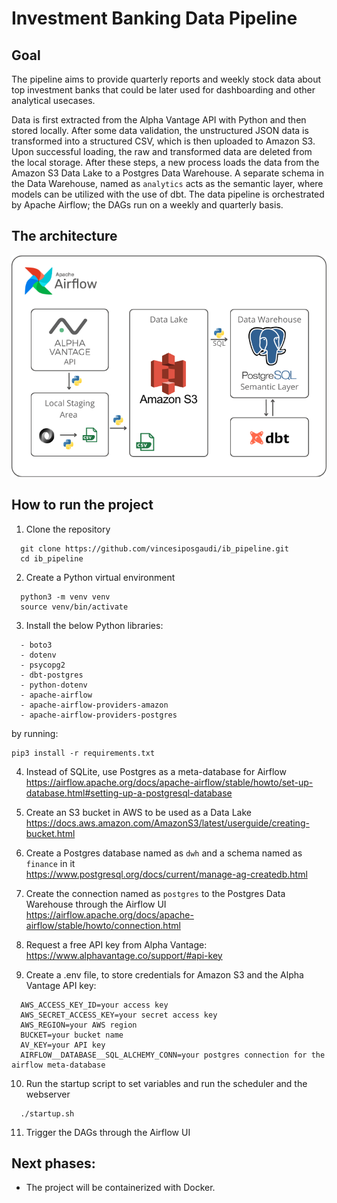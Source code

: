 # Investment Banking Data Pipeline

## Goal

The pipeline aims to provide quarterly reports and weekly stock data about top investment banks that could be later used for dashboarding and other analytical usecases.

Data is first extracted from the Alpha Vantage API with Python and then stored locally. After some data validation, the unstructured JSON data is transformed into a structured CSV, which is then uploaded to Amazon S3. Upon successful loading, the raw and transformed data are deleted from the local storage. After these steps, a new process loads the data from the Amazon S3 Data Lake to a Postgres Data Warehouse. A separate schema in the Data Warehouse, named as ```analytics``` acts as the semantic layer, where models can be utilized with the use of dbt. The data pipeline is orchestrated by Apache Airflow; the DAGs run on a weekly and quarterly basis.

## The architecture
![project_architecture_v3](./project_architecture_v3.png)

## How to run the project
1. Clone the repository
```
  git clone https://github.com/vincesiposgaudi/ib_pipeline.git
  cd ib_pipeline
```
2. Create a Python virtual environment
```
  python3 -m venv venv
  source venv/bin/activate
```
3. Install the below Python libraries:
```
  - boto3
  - dotenv
  - psycopg2
  - dbt-postgres
  - python-dotenv
  - apache-airflow
  - apache-airflow-providers-amazon
  - apache-airflow-providers-postgres
```
by running:
```
pip3 install -r requirements.txt
```
4. Instead of SQLite, use Postgres as a meta-database for Airflow\
https://airflow.apache.org/docs/apache-airflow/stable/howto/set-up-database.html#setting-up-a-postgresql-database

5. Create an S3 bucket in AWS to be used as a Data Lake\
https://docs.aws.amazon.com/AmazonS3/latest/userguide/creating-bucket.html

6. Create a Postgres database named as ```dwh``` and a schema named as ```finance``` in it\
https://www.postgresql.org/docs/current/manage-ag-createdb.html
   
7. Create the connection named as ```postgres``` to the Postgres Data Warehouse through the Airflow UI\
https://airflow.apache.org/docs/apache-airflow/stable/howto/connection.html

8. Request a free API key from Alpha Vantage:
https://www.alphavantage.co/support/#api-key

9. Create a .env file, to store credentials for Amazon S3 and the Alpha Vantage API key:
```
  AWS_ACCESS_KEY_ID=your access key
  AWS_SECRET_ACCESS_KEY=your secret access key
  AWS_REGION=your AWS region
  BUCKET=your bucket name
  AV_KEY=your API key
  AIRFLOW__DATABASE__SQL_ALCHEMY_CONN=your postgres connection for the airflow meta-database
```
10. Run the startup script to set variables and run the scheduler and the webserver
```
  ./startup.sh
```
11. Trigger the DAGs through the Airflow UI

## Next phases:

  - The project will be containerized with Docker.
